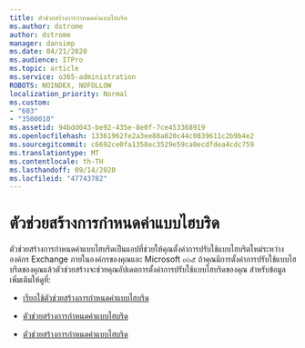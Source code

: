 ```yaml
---
title: ตัวช่วยสร้างการกำหนดค่าแบบไฮบริด
ms.author: dstrome
author: dstrome
manager: dansimp
ms.date: 04/21/2020
ms.audience: ITPro
ms.topic: article
ms.service: o365-administration
ROBOTS: NOINDEX, NOFOLLOW
localization_priority: Normal
ms.custom:
- "603"
- "3500010"
ms.assetid: 94bdd043-be92-435e-8e0f-7ce453368919
ms.openlocfilehash: 13361962fe2a3ee88a820c44c0839611c2b9b4e2
ms.sourcegitcommit: c6692ce0fa1358ec3529e59ca0ecdfdea4cdc759
ms.translationtype: MT
ms.contentlocale: th-TH
ms.lasthandoff: 09/14/2020
ms.locfileid: "47743782"
---
```

# <a name="hybrid-configuration-wizard"></a>ตัวช่วยสร้างการกำหนดค่าแบบไฮบริด

ตัวช่วยสร้างการกำหนดค่าแบบไฮบริดเป็นแอปที่ช่วยให้คุณตั้งค่าการปรับใช้แบบไฮบริตใหม่ระหว่างองค์กร Exchange ภายในองค์กรของคุณและ Microsoft ๓๖๕ ถ้าคุณมีการตั้งค่าการปรับใช้แบบไฮบริดของคุณแล้วตัวช่วยสร้างจะช่วยคุณอัปเดตการตั้งค่าการปรับใช้แบบไฮบริดของคุณ สำหรับข้อมูลเพิ่มเติมให้ดูที่:
  
- [เรียกใช้ตัวช่วยสร้างการกำหนดค่าแบบไฮบริด](https://technet.microsoft.com/library/mt595788%28v=exchg.150%29.aspx)

- [ตัวช่วยสร้างการกำหนดค่าแบบไฮบริด](https://technet.microsoft.com/library/hh529921%28v=exchg.150%29.aspx)

- [ตัวช่วยสร้างการกำหนดค่าแบบไฮบริด](https://technet.microsoft.com/library/mt488940%28v=exchg.150%29.aspx)
